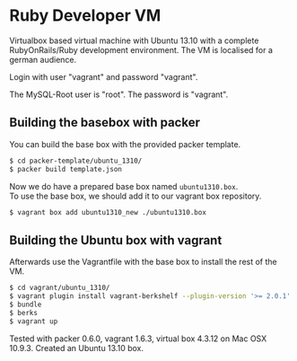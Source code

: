 Ruby Developer VM
=================

Virtualbox based virtual machine with Ubuntu 13.10 with a complete RubyOnRails/Ruby development environment.
The VM is localised for a german audience.

Login with user "vagrant" and password "vagrant".

The MySQL-Root user is "root". The password is "vagrant".


Building the basebox with packer
--------------------------------

You can build the base box with the provided packer template.
```bash
$ cd packer-template/ubuntu_1310/
$ packer build template.json 
```

Now we do have a prepared base box named `ubuntu1310.box`.  
To use the base box, we should add it to our vagrant box repository.
```bash
$ vagrant box add ubuntu1310_new ./ubuntu1310.box
```


Building the Ubuntu box with vagrant
------------------------------------

Afterwards use the Vagrantfile with the base box to install the rest of the VM.

```bash
$ cd vagrant/ubuntu_1310/
$ vagrant plugin install vagrant-berkshelf --plugin-version '>= 2.0.1'
$ bundle
$ berks
$ vagrant up
```

Tested with packer 0.6.0, vagrant 1.6.3, virtual box 4.3.12 on Mac OSX 10.9.3. Created an Ubuntu 13.10 box.